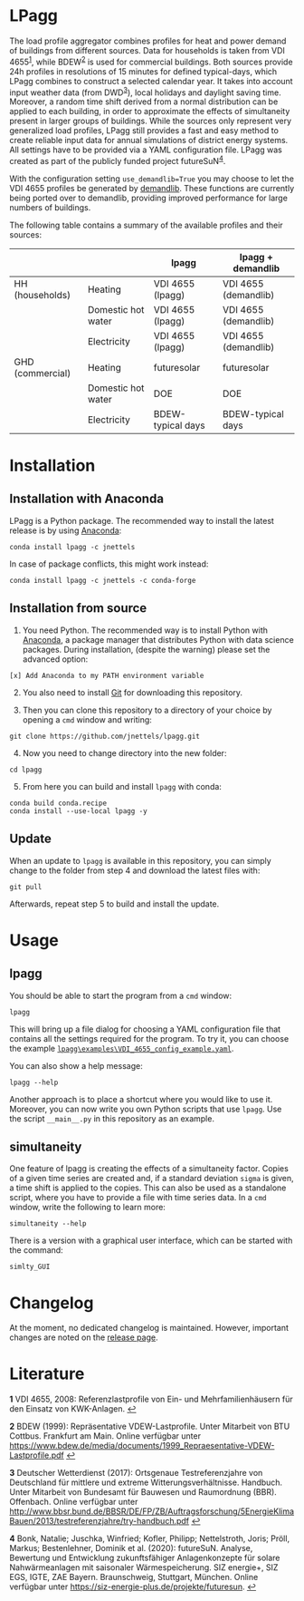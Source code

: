 LPagg
=====
The load profile aggregator combines profiles for heat and power demand
of buildings from different sources. Data for households is taken from
VDI 4655<sup id="a1">[1](#f1)</sup>, while BDEW<sup id="a2">[2](#f2)</sup>
is used for commercial buildings. Both sources provide 24h profiles in
resolutions of 15 minutes for defined typical-days, which LPagg combines
to construct a selected calendar year. It takes into account input weather
data (from DWD<sup id="a3">[3](#f3)</sup>), local holidays and daylight
saving time. Moreover, a random time shift derived from a normal distribution
can be applied to each building, in order to approximate the effects of
simultaneity present in larger groups of buildings. While the sources
only represent very generalized load profiles, LPagg still provides a
fast and easy method to create reliable input data for annual simulations
of district energy systems. All settings have to be provided via a YAML
configuration file. LPagg was created as part of the publicly funded
project futureSuN<sup id="a4">[4](#f4)</sup>.

With the configuration setting ``use_demandlib=True`` you may choose to let the
VDI 4655 profiles be generated by [demandlib](https://github.com/oemof/demandlib).
These functions are currently being ported over to demandlib, providing improved
performance for large numbers of buildings.

The following table contains a summary of the available profiles and their sources:

|                  |                    | lpagg             | lpagg + demandlib    |
| ---------------- | ------------------ | ----------------- | -------------------- |
| HH (households)  | Heating            | VDI 4655 (lpagg)  | VDI 4655 (demandlib) |
|                  | Domestic hot water | VDI 4655 (lpagg)  | VDI 4655 (demandlib) |
|                  | Electricity        | VDI 4655 (lpagg)  | VDI 4655 (demandlib) |
| GHD (commercial) | Heating            | futuresolar       | futuresolar          |
|                  | Domestic hot water | DOE               | DOE                  |
|                  | Electricity        | BDEW-typical days | BDEW-typical days    |

Installation
============

Installation with Anaconda
-----------------------
LPagg is a Python package. The recommended way to install the latest release
is by using [Anaconda](https://www.anaconda.com/distribution/):
```
conda install lpagg -c jnettels
```
In case of package conflicts, this might work instead:
```
conda install lpagg -c jnettels -c conda-forge
```

Installation from source
-----------------------
1. You need Python. The recommended way is to install Python with
[Anaconda](https://www.anaconda.com/distribution/),
a package manager that distributes Python with data science packages.
During installation, (despite the warning) please set the advanced option:
```
[x] Add Anaconda to my PATH environment variable
```

2. You also need to install [Git](https://git-scm.com/downloads) for
downloading this repository.

3. Then you can clone this repository to a directory of your choice by
opening a `cmd` window and writing:
```
git clone https://github.com/jnettels/lpagg.git
```
4. Now you need to change directory into the new folder:
```
cd lpagg
```
5. From here you can build and install `lpagg` with conda:

```
conda build conda.recipe
conda install --use-local lpagg -y
```

Update
------
When an update to `lpagg` is available in this repository, you can simply
change to the folder from step 4 and download the latest files with:
```
git pull
```
Afterwards, repeat step 5 to build and install the update.

Usage
=====
lpagg
-----
You should be able to start the program from a `cmd` window:
```
lpagg
```
This will bring up a file dialog for choosing a YAML configuration file
that contains all the settings required for the program. To try it,
you can choose the example [`lpagg\examples\VDI_4655_config_example.yaml`](https://github.com/jnettels/lpagg/blob/master/lpagg/examples/VDI_4655_config_example.yaml).

You can also show a help message:
```
lpagg --help
```
Another approach is to place a shortcut where you would like to use it.
Moreover, you can now write you own Python scripts that use `lpagg`.
Use the script `__main__.py` in this repository as an example.

simultaneity
------------
One feature of lpagg is creating the effects of a simultaneity factor.
Copies of a given time series are created and, if a standard deviation
``sigma`` is given, a time shift is applied to the copies.
This can also be used as a standalone script, where you have to
provide a file with time series data. In a `cmd` window, write the
following to learn more:
```
simultaneity --help
```
There is a version with a graphical user interface, which can be
started with the command:
```
simlty_GUI
```

Changelog
========
At the moment, no dedicated changelog is maintained. However, important
changes are noted on the
[release page](https://github.com/jnettels/lpagg/releases).



Literature
==========
<b id="f1">1</b> VDI 4655, 2008: Referenzlastprofile von Ein- und
Mehrfamilienhäusern für den Einsatz von KWK-Anlagen. [↩](#a1)

<b id="f2">2</b> BDEW (1999): Repräsentative VDEW-Lastprofile.
Unter Mitarbeit von BTU Cottbus. Frankfurt am Main. Online verfügbar unter
https://www.bdew.de/media/documents/1999_Repraesentative-VDEW-Lastprofile.pdf
[↩](#a2)

<b id="f3">3</b> Deutscher Wetterdienst (2017): Ortsgenaue Testreferenzjahre
von Deutschland für mittlere und extreme Witterungsverhältnisse. Handbuch.
Unter Mitarbeit von Bundesamt für Bauwesen und Raumordnung (BBR). Offenbach.
Online verfügbar unter
http://www.bbsr.bund.de/BBSR/DE/FP/ZB/Auftragsforschung/5EnergieKlimaBauen/2013/testreferenzjahre/try-handbuch.pdf
[↩](#a3)

<b id="f4">4</b> Bonk, Natalie; Juschka, Winfried; Kofler, Philipp;
Nettelstroth, Joris; Pröll, Markus; Bestenlehner, Dominik et al. (2020):
futureSuN. Analyse, Bewertung und Entwicklung zukunftsfähiger Anlagenkonzepte
für solare Nahwärmeanlagen mit saisonaler Wärmespeicherung. SIZ energie+,
SIZ EGS, IGTE, ZAE Bayern. Braunschweig, Stuttgart, München. Online verfügbar
unter https://siz-energie-plus.de/projekte/futuresun. [↩](#a4)
